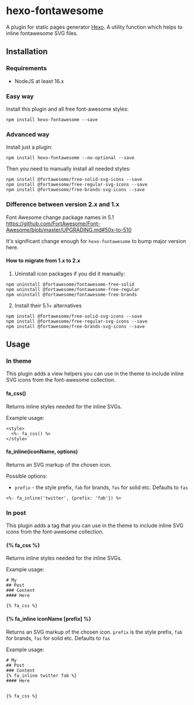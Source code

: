 # hexo-fontawesome

A plugin for static pages generator [Hexo](https://github.com/hexojs/hexo).
A utility function which helps to inline fontawesome SVG files.

## Installation

### Requirements

- NodeJS at least 16.x

### Easy way

Install this plugin and all free font-awesome styles:

```
npm install hexo-fontawesome --save
```

### Advanced way

Install just a plugin:

```
npm install hexo-fontawesome --no-optional --save
```

Then you need to manually install all needed styles:

```
npm install @fortawesome/free-solid-svg-icons --save
npm install @fortawesome/free-regular-svg-icons --save
npm install @fortawesome/free-brands-svg-icons --save
```

### Difference between version 2.x and 1.x

Font Awesome change package names in 5.1
https://github.com/FortAwesome/Font-Awesome/blob/master/UPGRADING.md#50x-to-510

It's significant change enough for `hexo-fontawesome` to bump major version here.

#### How to migrate from 1.x to 2.x

1. Uninstall icon packages if you did it manually:

```
npm uninstall @fortawesome/fontawesome-free-solid
npm uninstall @fortawesome/fontawesome-free-regular
npm uninstall @fortawesome/fontawesome-free-brands
```

2. Install their 5.1+ alternatives

```
npm install @fortawesome/free-solid-svg-icons --save
npm install @fortawesome/free-regular-svg-icons --save
npm install @fortawesome/free-brands-svg-icons --save
```

## Usage

### In theme

This plugin adds a view helpers you can use in the theme to include inline SVG icons
from the font-awesome collection.

#### fa_css()

Returns inline styles needed for the inline SVGs.

Example usage:

```
<style>
  <%- fa_css() %>
</style>
```

#### fa_inline(iconName, options)

Returns an SVG markup of the chosen icon.

Possible options:

- `prefix` - the style prefix, `fab` for brands, `fas` for solid etc. Defaults to `fas`

```
<%- fa_inline('twitter', {prefix: 'fab'}) %>
```

### In post

This plugin adds a tag that you can use in the theme to include inline SVG icons
from the font-awesome collection.

#### {% fa_css %}

Returns inline styles needed for the inline SVGs.

Example usage:

```
# My
## Post
### Content
#### Here

{% fa_css %}
```

#### {% fa_inline iconName [prefix] %}

Returns an SVG markup of the chosen icon.
`prefix` is the style prefix, `fab` for brands, `fas` for solid etc. Defaults to `fas`

Example usage:

```
# My
## Post
### Content
{% fa_inline twitter fab %}
#### Here


{% fa_css %}
```
